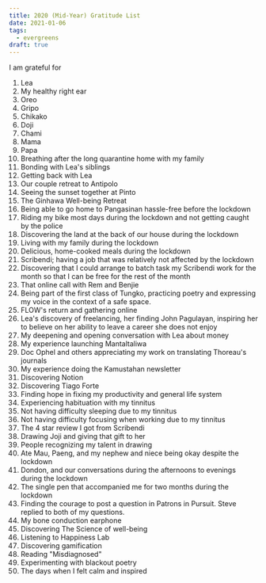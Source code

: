 ```yaml
---
title: 2020 (Mid-Year) Gratitude List
date: 2021-01-06
tags:
  - evergreens
draft: true
---
```

I am grateful for

1. Lea
2. My healthy right ear
3. Oreo
4. Gripo
5. Chikako
6. Doji
7. Chami
8. Mama
9. Papa
10. Breathing after the long quarantine home with my family
11. Bonding with Lea's siblings
12. Getting back with Lea
13. Our couple retreat to Antipolo
14. Seeing the sunset together at Pinto
15. The Ginhawa Well-being Retreat
16. Being able to go home to Pangasinan hassle-free before the lockdown
17. Riding my bike most days during the lockdown and not getting caught by the police
18. Discovering the land at the back of our house during the lockdown
19. Living with my family during the lockdown
20. Delicious, home-cooked meals during the lockdown
21. Scribendi; having a job that was relatively not affected by the lockdown
22. Discovering that I could arrange to batch task my Scribendi work for the month so that I can be free for the rest of the month
23. That online call with Rem and Benjie
24. Being part of the first class of Tungko, practicing poetry and expressing my voice in the context of a safe space.
25. FLOW's return and gathering online
26. Lea's discovery of freelancing, her finding John Pagulayan, inspiring her to believe on her ability to leave a career she does not enjoy
27. My deepening and opening conversation with Lea about money
28. My experience launching Mantaltaliwa
29. Doc Ophel and others appreciating my work on translating Thoreau's journals
30. My experience doing the Kamustahan newsletter
31. Discovering Notion
32. Discovering Tiago Forte
33. Finding hope in fixing my productivity and general life system
34. Experiencing habituation with my tinnitus
35. Not having difficulty sleeping due to my tinnitus
36. Not having difficulty focusing when working due to my tinnitus
37. The 4 star review I got from Scribendi
38. Drawing Joji and giving that gift to her
39. People recognizing my talent in drawing
40. Ate Mau, Paeng, and my nephew and niece being okay despite the lockdown
41. Dondon, and our conversations during the afternoons to evenings during the lockdown
42. The single pen that accompanied me for two months during the lockdown
43. Finding the courage to post a question in Patrons in Pursuit. Steve replied to both of my questions.
44. My bone conduction earphone
45. Discovering The Science of well-being
46. Listening to Happiness Lab
47. Discovering gamification
48. Reading "Misdiagnosed"
49. Experimenting with blackout poetry
50. The days when I felt calm and inspired

